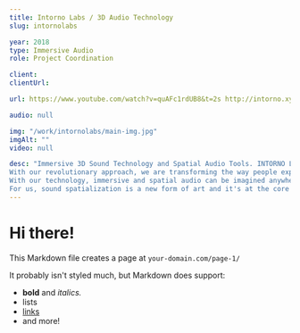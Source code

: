 ```yaml
---
title: Intorno Labs / 3D Audio Technology
slug: intornolabs

year: 2018
type: Immersive Audio
role: Project Coordination

client:
clientUrl:

url: https://www.youtube.com/watch?v=quAFc1rdUB8&t=2s http://intorno.xyz/#/introduction 

audio: null

img: "/work/intornolabs/main-img.jpg"
imgAlt: ""
video: null

desc: "Immersive 3D Sound Technology and Spatial Audio Tools. INTORNO LABS [www.intorno.xyz] is a company specialized in immersive 3D audio technology and spatial audio tools. 
With our revolutionary approach, we are transforming the way people experience sound and perform music in physical spaces. 
With our technology, immersive and spatial audio can be imagined anywhere. Entertainment venues, museums, flagship stores and interactive exhibitions can find endless inspiration for new projects and concepts.
For us, sound spatialization is a new form of art and it's at the core of our design. DJs, composers, technicians, performing artists and creative studios can finally create dramatic spatial effects with unprecedented ease. "
---
```


# Hi there!

This Markdown file creates a page at `your-domain.com/page-1/`

It probably isn't styled much, but Markdown does support:

- **bold** and _italics._
- lists
- [links](https://astro.build)
- and more!
